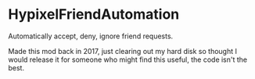 # HypixelFriendAutomation
 Automatically accept, deny, ignore friend requests.

 Made this mod back in 2017, just clearing out my hard disk so thought I would release it for someone who might find this useful, the code isn't the best.

